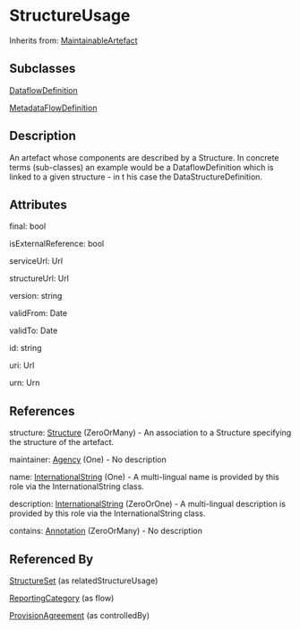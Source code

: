 
# StructureUsage

Inherits from: [MaintainableArtefact](MaintainableArtefact.md)

## Subclasses

[DataflowDefinition](../DataStructureDefinitions/DataflowDefinition.md)

[MetadataFlowDefinition](../MetadataStructureDefinitions/MetadataFlowDefinition.md)



## Description

An artefact whose components are described by a Structure. In concrete terms (sub-classes) an example would be a DataflowDefinition which is linked to a given structure - in t his case the DataStructureDefinition.


## Attributes

final: bool

isExternalReference: bool

serviceUrl: Url

structureUrl: Url

version: string

validFrom: Date

validTo: Date

id: string

uri: Url

urn: Urn



## References

structure: [Structure](Structure.md) (ZeroOrMany) - An association to a Structure specifying the structure of the artefact.

maintainer: [Agency](../OrganisationSchemes/Agency.md) (One) - No description

name: [InternationalString](InternationalString.md) (One) - A multi-lingual name is provided by this role via the InternationalString class.

description: [InternationalString](InternationalString.md) (ZeroOrOne) - A multi-lingual description is provided by this role via the InternationalString class.

contains: [Annotation](Annotation.md) (ZeroOrMany) - No description



## Referenced By

[StructureSet](../StructureMaps/StructureSet.md) (as relatedStructureUsage)

[ReportingCategory](../ReportingTaxonomies/ReportingCategory.md) (as flow)

[ProvisionAgreement](../DataProvisioning/ProvisionAgreement.md) (as controlledBy)


